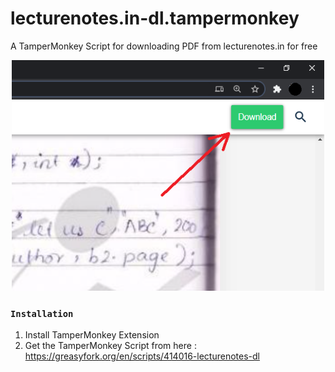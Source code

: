 # lecturenotes.in-dl.tampermonkey
A TamperMonkey Script for downloading PDF from lecturenotes.in for free

<p align="center">
    <img src="./assets/1.png" width="500" />
</p>

### `Installation`
1. Install TamperMonkey Extension
1. Get the TamperMonkey Script from here : https://greasyfork.org/en/scripts/414016-lecturenotes-dl 
